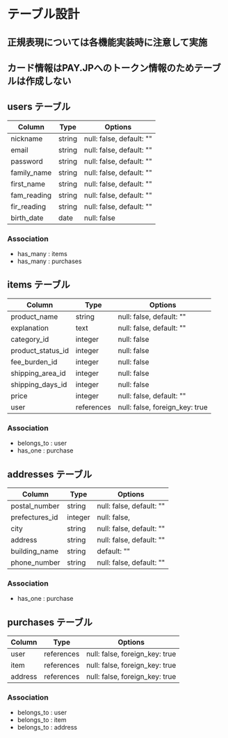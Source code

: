 # テーブル設計
## 正規表現については各機能実装時に注意して実施
## カード情報はPAY.JPへのトークン情報のためテーブルは作成しない

## users テーブル

|  Column       |  Type     |  Options                    |    
|  ------------ |  -------- |  -------------------------- |    
|  nickname     |  string   |  null: false,  default: ""  |      
|  email        |  string   |  null: false,  default: ""  | 
|  password     |  string   |  null: false,  default: ""  | 
|  family_name  |  string   |  null: false,  default: ""  | 
|  first_name   |  string   |  null: false,  default: ""  | 
|  fam_reading  |  string   |  null: false,  default: ""  | 
|  fir_reading  |  string   |  null: false,  default: ""  | 
|  birth_date   |  date     |  null: false                |

### Association

- has_many : items
- has_many : purchases

## items テーブル

|  Column            |  Type        |  Options                           |  
|  ----------------- |  ----------- |  --------------------------------- |  
|  product_name      |  string      |  null: false,  default: ""         | 
|  explanation       |  text        |  null: false,  default: ""         | 
|  category_id       |  integer     |  null: false                       | 
|  product_status_id |  integer     |  null: false                       | 
|  fee_burden_id     |  integer     |  null: false                       | 
|  shipping_area_id  |  integer     |  null: false                       | 
|  shipping_days_id  |  integer     |  null: false                       |
|  price             |  integer     |  null: false,  default: ""         |
|  user              |  references  |  null: false,  foreign_key: true   |

### Association

- belongs_to : user
- has_one : purchase

## addresses テーブル

|  Column         |  Type       |  Options                          |    
| --------------- |  ---------- |  -------------------------------- |
|  postal_number  |  string     |  null: false,  default: ""        |    
|  prefectures_id |  integer    |  null: false,                     | 
|  city           |  string     |  null: false,  default: ""        | 
|  address        |  string     |  null: false,  default: ""        | 
|  building_name  |  string     |                default: ""        | 
|  phone_number   |  string     |  null: false,  default: ""        | 

### Association

- has_one : purchase

## purchases テーブル

|  Column         |  Type       |  Options                          |    
| --------------- |  ---------- |  -------------------------------- |
|  user           |  references |  null: false,  foreign_key: true  | 
|  item           |  references |  null: false,  foreign_key: true  |
|  address        |  references |  null: false,  foreign_key: true  |


### Association

- belongs_to : user
- belongs_to : item
- belongs_to : address
